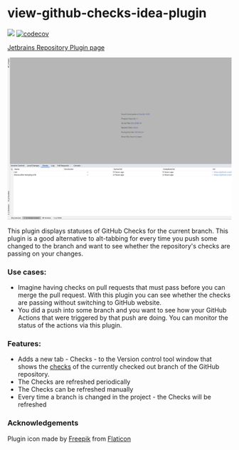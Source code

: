 # view-github-checks-idea-plugin

![](https://github.com/otanikotani/view-github-checks-idea-plugin/workflows/Check/badge.svg) [![codecov](https://codecov.io/gh/otanikotani/view-github-checks-idea-plugin/branch/master/graph/badge.svg)](https://codecov.io/gh/otanikotani/view-github-checks-idea-plugin)

[Jetbrains Repository Plugin page](https://plugins.jetbrains.com/plugin/13793-github-checks)

![Checks Plugin](img/checks-plugin-screenshot-2.png)

This plugin displays statuses of GitHub Checks for the current branch.
This plugin is a good alternative to alt-tabbing for every time you push some changed to the branch and want to see whether the repository's checks are passing on your changes.

### Use cases:
- Imagine having checks on pull requests that must pass before you can merge the pull request. With this plugin you can see whether the checks are passing without switching to GitHub website.
- You did a push into some branch and you want to see how your GitHub Actions that were triggered by that push are doing. You can monitor the status of the actions via this plugin.

### Features:

- Adds a new tab - Checks - to the Version control tool window that shows the [checks](https://developer.github.com/v3/checks/) of the currently checked out branch of the GitHub repository.
- The Checks are refreshed periodically
- The Checks can be refreshed manually
- Every time a branch is changed in the project - the Checks will be refreshed


### Acknowledgements
Plugin icon made by [Freepik](https://www.flaticon.com/authors/freepik) from [Flaticon](https://www.flaticon.com)
